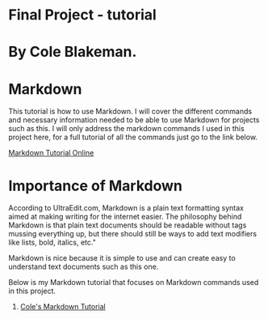 
# Final Project - tutorial

# By Cole Blakeman.

# Markdown 

This tutorial is how to use Markdown. I will cover the different commands and necessary information needed to be able to use Markdown for projects such as this. I will only address the markdown commands I used in this project here, for a full tutorial of all the commands just go to the link below.

[Markdown Tutorial Online](https://www.markdownguide.org/getting-started)

# Importance of Markdown

According to UltraEdit.com, Markdown is a plain text formatting syntax aimed at making writing for the internet easier. The philosophy behind Markdown is that plain text documents should be readable without tags mussing everything up, but there should still be ways to add text modifiers like lists, bold, italics, etc."

Markdown is nice because it is simple to use and can create easy to understand text documents such as this one.

Below is my Markdown tutorial that focuses on Markdown commands used in this project.


1. [Cole's Markdown Tutorial](https://github.com/coleblakeman01/Final-Project-IT-1000/blob/main/Chess.md)


